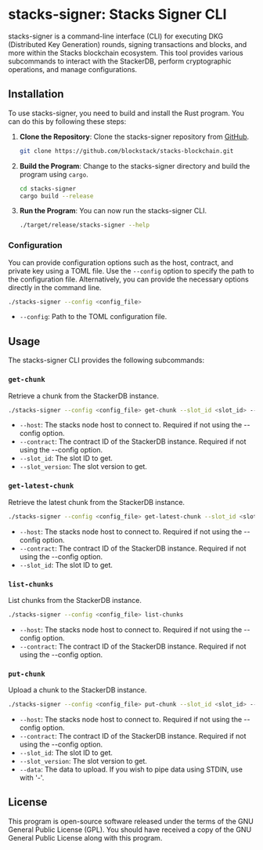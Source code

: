# stacks-signer: Stacks Signer CLI

stacks-signer is a command-line interface (CLI) for executing DKG (Distributed Key Generation) rounds, signing transactions and blocks, and more within the Stacks blockchain ecosystem. This tool provides various subcommands to interact with the StackerDB, perform cryptographic operations, and manage configurations.

## Installation

To use stacks-signer, you need to build and install the Rust program. You can do this by following these steps:

1. **Clone the Repository**: Clone the stacks-signer repository from [GitHub](https://github.com/blockstack/stacks-blockchain).

   ```bash
   git clone https://github.com/blockstack/stacks-blockchain.git
   ```

2. **Build the Program**: Change to the stacks-signer directory and build the program using `cargo`.

   ```bash
   cd stacks-signer
   cargo build --release
   ```

3. **Run the Program**: You can now run the stacks-signer CLI.

   ```bash
   ./target/release/stacks-signer --help
   ```

### Configuration

You can provide configuration options such as the host, contract, and private key using a TOML file. Use the `--config` option to specify the path to the configuration file. Alternatively, you can provide the necessary options directly in the command line.

```bash
./stacks-signer --config <config_file>
```

- `--config`: Path to the TOML configuration file.

## Usage

The stacks-signer CLI provides the following subcommands:

### `get-chunk`

Retrieve a chunk from the StackerDB instance.

```bash
./stacks-signer --config <config_file> get-chunk --slot_id <slot_id> --slot_version <slot_version>
```

- `--host`: The stacks node host to connect to. Required if not using the --config option.
- `--contract`: The contract ID of the StackerDB instance. Required if not using the --config option.
- `--slot_id`: The slot ID to get.
- `--slot_version`: The slot version to get.

### `get-latest-chunk`

Retrieve the latest chunk from the StackerDB instance.

```bash
./stacks-signer --config <config_file> get-latest-chunk --slot_id <slot_id>
```

- `--host`: The stacks node host to connect to. Required if not using the --config option.
- `--contract`: The contract ID of the StackerDB instance. Required if not using the --config option.
- `--slot_id`: The slot ID to get.

### `list-chunks`

List chunks from the StackerDB instance.

```bash
./stacks-signer --config <config_file> list-chunks
```

- `--host`: The stacks node host to connect to. Required if not using the --config option.
- `--contract`: The contract ID of the StackerDB instance. Required if not using the --config option.

### `put-chunk`

Upload a chunk to the StackerDB instance.

```bash
./stacks-signer --config <config_file> put-chunk --slot_id <slot_id> --slot_version <slot_version> [--data <data>]
```

- `--host`: The stacks node host to connect to. Required if not using the --config option.
- `--contract`: The contract ID of the StackerDB instance. Required if not using the --config option.
- `--slot_id`: The slot ID to get.
- `--slot_version`: The slot version to get.
- `--data`: The data to upload. If you wish to pipe data using STDIN, use with '-'.

## License

This program is open-source software released under the terms of the GNU General Public License (GPL). You should have received a copy of the GNU General Public License along with this program.